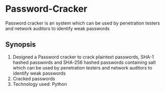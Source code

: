 # Password-Cracker
Password cracker is an system which can be used by penetration testers and network auditors to identify weak passwords
## Synopsis
1. Designed a Password cracker to crack plaintext passwords, SHA-1 hashed passwords and SHA-256 hashed passwords containing salt which can be used by penetration testers and network auditors to identify weak passwords
2. Cracked passwords 
2. Technology used: Python 
